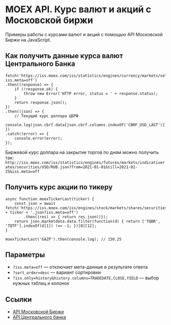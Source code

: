 # MOEX API. Курс валют и акций с Московской биржи

Примеры работы с курсами валют и акций с помощью API Московской Биржи на JavaScript.

## Как получить данные курса валют Центрального Банка

```
fetch('https://iss.moex.com/iss/statistics/engines/currency/markets/selt/rates.json?iss.meta=off')
.then((response) => {
    if (!response.ok) {
        throw new Error('HTTP error, status = ' + response.status);
    }
    return response.json();
})
.then((json) => {
    // Текущий курс доллара ЦБРФ
    console.log(json.cbrf.data[json.cbrf.columns.indexOf('CBRF_USD_LAST')]);
})
.catch((error) => {
    console.error(error);
});
```

Биржевой курс доллара на закрытие торгов по дням можно получить так:
`http://iss.moex.com/iss/statistics/engines/futures/markets/indicativerates/securities/USD/RUB.json?from=2021-01-01&till=2021-02-25&iss.meta=off`

## Получить курс акции по тикеру
```
async function moexTickerLast(ticker) {
    const json = await fetch('https://iss.moex.com/iss/engines/stock/markets/shares/securities/' + ticker + '.json?iss.meta=off')
        .then((res) => { return res.json()});
    return json.marketdata.data.filter(function(d) { return ['TQBR', 'TQTF'].indexOf(d[1]) !== -1; })[0][12];
}

moexTickerLast('GAZP').then(console.log); // 150.25
```

## Параметры

* `?iss.meta=off` — отключает мета-данные в результате ответа
* `?sort_order=desc` — вариант сортировки
* `?iss.only=history&history.columns=TRADEDATE,CLOSE,YIELD` — выбор нужных таблиц и колонок

## Ссылки

* [API Московской Биржи](https://iss.moex.com/iss/reference/)
* [API Центрального банка](https://cbr.ru/development/SXML/)
